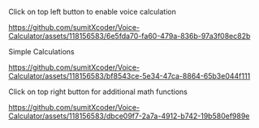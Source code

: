 Click on top left button to enable voice calculation



https://github.com/sumitXcoder/Voice-Calculator/assets/118156583/6e5fda70-fa60-479a-836b-97a3f08ec82b




Simple Calculations


https://github.com/sumitXcoder/Voice-Calculator/assets/118156583/bf8543ce-5e34-47ca-8864-65b3e044f111

Click on top right button for additional math functions


https://github.com/sumitXcoder/Voice-Calculator/assets/118156583/dbce09f7-2a7a-4912-b742-19b580ef989e

